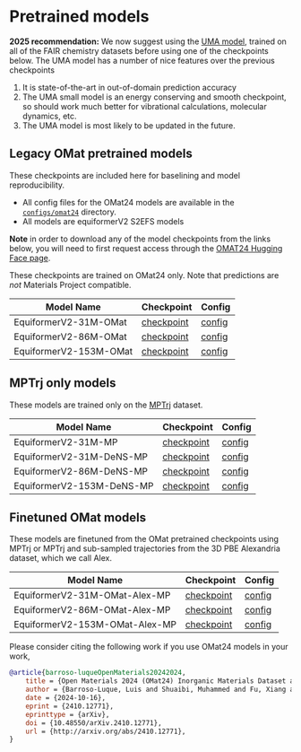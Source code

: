 
# Pretrained models

**2025 recommendation:** We now suggest using the [UMA model](../core/uma), trained on all of the FAIR chemistry datasets before using one of the checkpoints below. The UMA model has a number of nice features over the previous checkpoints
1. It is state-of-the-art in out-of-domain prediction accuracy
2. The UMA small model is an energy conserving and smooth checkpoint, so should work much better for vibrational calculations, molecular dynamics, etc. 
3. The UMA model is most likely to be updated in the future.

## Legacy OMat pretrained models

These checkpoints are included here for baselining and model reproducibility. 

* All config files for the OMat24 models are available in the [`configs/omat24`](https://github.com/FAIR-Chem/fairchem/tree/main/configs/omat24) directory.
* All models are equiformerV2 S2EFS models

**Note** in order to download any of the model checkpoints from the links below, you will need to first request access
through the [OMAT24 Hugging Face page](https://huggingface.co/fairchem/OMAT24).

These checkpoints are trained on OMat24 only. Note that predictions are *not* Materials Project compatible.

| Model Name            | Checkpoint	| Config                                                                                      |
|-----------------------|--------------|---------------------------------------------------------------------------------------------|
| EquiformerV2-31M-OMat | [checkpoint](https://huggingface.co/fairchem/OMAT24/blob/main/eqV2_31M_omat.pt) | [config](https://github.com/FAIR-Chem/fairchem/tree/main/configs/omat24/all/eqV2_31M.yml)   |
| EquiformerV2-86M-OMat | [checkpoint](https://huggingface.co/fairchem/OMAT24/blob/main/eqV2_86M_omat.pt) | [config](https://github.com/FAIR-Chem/fairchem/tree/main/configs/omat24/all/eqV2_86M.yml)   |
| EquiformerV2-153M-OMat | [checkpoint](https://huggingface.co/fairchem/OMAT24/blob/main/eqV2_153M_omat.pt) | [config](https://github.com/FAIR-Chem/fairchem/tree/main/configs/omat24/all/eqV2_153M.yml)  |


## MPTrj only models
These models are trained only on the [MPTrj]() dataset.

| Model Name                | Checkpoint	| Config                                                                          |
|---------------------------|--------------|---------------------------------------------------------------------------------|
| EquiformerV2-31M-MP       | [checkpoint](https://huggingface.co/fairchem/OMAT24/blob/main/eqV2_31M_mp.pt) | [config](https://github.com/FAIR-Chem/fairchem/tree/main/configs/omat24/mptrj/eqV2_31M_mptrj.yml) |
| EquiformerV2-31M-DeNS-MP  | [checkpoint](https://huggingface.co/fairchem/OMAT24/blob/main/eqV2_dens_31M_mp.pt) | [config](https://github.com/FAIR-Chem/fairchem/tree/main/configs/omat24/mptrj/eqV2_31M_dens_mptrj.yml) |
| EquiformerV2-86M-DeNS-MP  | [checkpoint](https://huggingface.co/fairchem/OMAT24/blob/main/eqV2_dens_86M_mp.pt) | [config](https://github.com/FAIR-Chem/fairchem/tree/main/configs/omat24/mptrj/eqV2_86M_dens_mptrj.yml) |
| EquiformerV2-153M-DeNS-MP | [checkpoint](https://huggingface.co/fairchem/OMAT24/blob/main/eqV2_dens_153M_mp.pt) | [config](https://github.com/FAIR-Chem/fairchem/tree/main/configs/omat24/mptrj/eqV2_153M_dens_mptrj.yml) |


## Finetuned OMat models
These models are finetuned from the OMat pretrained checkpoints using MPTrj or MPTrj and sub-sampled trajectories
from the 3D PBE Alexandria dataset, which we call Alex.

| Model Name                     | Checkpoint	| Config                                                                             |
|--------------------------------|--------------|------------------------------------------------------------------------------------|
| EquiformerV2-31M-OMat-Alex-MP  | [checkpoint](https://huggingface.co/fairchem/OMAT24/blob/main/eqV2_31M_omat_mp_salex.pt) | [config](https://github.com/FAIR-Chem/fairchem/tree/main/configs/omat24/finetune/eqV2_31M_ft_salexmptrj.yml) |
| EquiformerV2-86M-OMat-Alex-MP  | [checkpoint](https://huggingface.co/fairchem/OMAT24/blob/main/eqV2_86M_omat_mp_salex.pt) | [config](https://github.com/FAIR-Chem/fairchem/tree/main/configs/omat24/finetune/eqV2_86M_ft_salexmptrj.yml) |
| EquiformerV2-153M-OMat-Alex-MP | [checkpoint](https://huggingface.co/fairchem/OMAT24) | [config](https://github.com/FAIR-Chem/fairchem/tree/main/configs/omat24/finetune/eqV2_153M_ft_salexmptrj.yml) |


Please consider citing the following work if you use OMat24 models in your work,
```bibtex
@article{barroso-luqueOpenMaterials20242024,
    title = {Open Materials 2024 (OMat24) Inorganic Materials Dataset and Models},
    author = {Barroso-Luque, Luis and Shuaibi, Muhammed and Fu, Xiang and Wood, Brandon M. and Dzamba, Misko and Gao, Meng and Rizvi, Ammar and Zitnick, C. Lawrence and Ulissi, Zachary W.},
    date = {2024-10-16},
    eprint = {2410.12771},
    eprinttype = {arXiv},
    doi = {10.48550/arXiv.2410.12771},
    url = {http://arxiv.org/abs/2410.12771},
}
```
